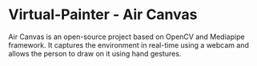 # Virtual-Painter - Air Canvas
Air Canvas is an open-source project based on OpenCV and Mediapipe framework. It captures the environment in real-time using a webcam and allows the person to draw on it using hand gestures.
